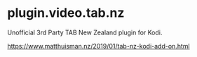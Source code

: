 # plugin.video.tab.nz

Unofficial 3rd Party TAB New Zealand plugin for Kodi.

https://www.matthuisman.nz/2019/01/tab-nz-kodi-add-on.html